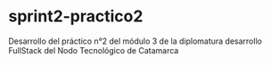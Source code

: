 # sprint2-practico2
Desarrollo del práctico n°2 del módulo 3 de la diplomatura  desarrollo FullStack del Nodo Tecnológico de Catamarca
